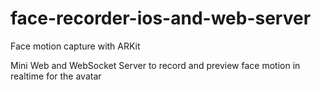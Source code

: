# face-recorder-ios-and-web-server

Face motion capture with ARKit


Mini Web and WebSocket Server to record and preview face motion in realtime for the avatar
